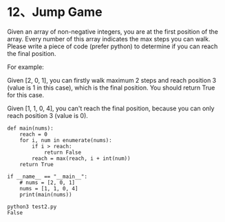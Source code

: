 # **12、Jump Game**

Given an array of non-negative integers, you are at the first position of the array. Every number of this array indicates the max steps you can walk.  Please write a piece of code (prefer python) to determine if you can reach the final position.


For example:


Given [2, 0, 1], you can firstly walk maximum 2 steps and reach position 3 (value is 1 in this case), which is the final position. You should return True for this case. 


Given [1, 1, 0, 4], you can't reach the final position, because you can only reach position 3 (value is 0).

```
def main(nums):
    reach = 0
    for i, num in enumerate(nums):
        if i > reach:
            return False
        reach = max(reach, i + int(num))
    return True

if __name__ == "__main__":
    # nums = [2, 0, 1]
    nums = [1, 1, 0, 4]
    print(main(nums))     
```

```
python3 test2.py 
False
```